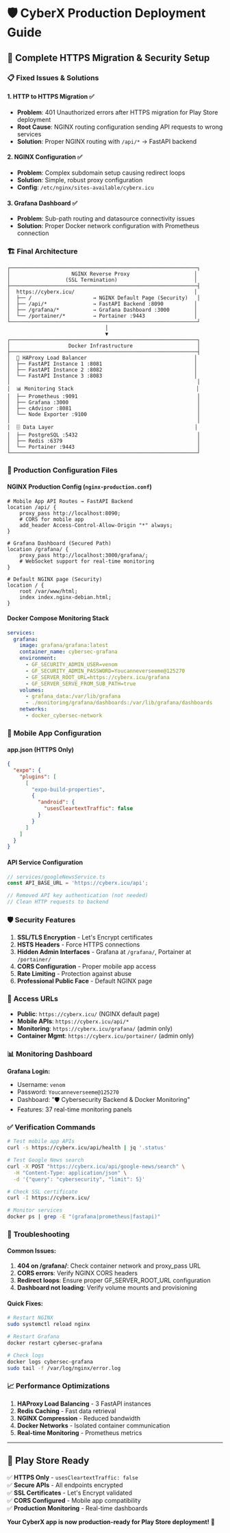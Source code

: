 # 🛡️ CyberX Production Deployment Guide

## 🚀 Complete HTTPS Migration & Security Setup

### 📋 **Fixed Issues & Solutions**

#### 1. **HTTP to HTTPS Migration** ✅
- **Problem**: 401 Unauthorized errors after HTTPS migration for Play Store deployment
- **Root Cause**: NGINX routing configuration sending API requests to wrong services
- **Solution**: Proper NGINX routing with `/api/*` → FastAPI backend

#### 2. **NGINX Configuration** ✅
- **Problem**: Complex subdomain setup causing redirect loops
- **Solution**: Simple, robust proxy configuration
- **Config**: `/etc/nginx/sites-available/cyberx.icu`

#### 3. **Grafana Dashboard** ✅
- **Problem**: Sub-path routing and datasource connectivity issues
- **Solution**: Proper Docker network configuration with Prometheus connection

### 🏗️ **Final Architecture**

```
┌─────────────────────────────────────────────────────────────┐
│                    NGINX Reverse Proxy                     │
│                  (SSL Termination)                         │
├─────────────────────────────────────────────────────────────┤
│  https://cyberx.icu/                                       │
│  ├── /                    → NGINX Default Page (Security)   │
│  ├── /api/*               → FastAPI Backend :8090          │
│  ├── /grafana/*           → Grafana Dashboard :3000        │
│  └── /portainer/*         → Portainer :9443                │
└─────────────────────────────────────────────────────────────┘
                                │
                                ▼
┌─────────────────────────────────────────────────────────────┐
│                   Docker Infrastructure                     │
├─────────────────────────────────────────────────────────────┤
│  🔄 HAProxy Load Balancer                                   │
│  ├── FastAPI Instance 1 :8081                              │
│  ├── FastAPI Instance 2 :8082                              │
│  └── FastAPI Instance 3 :8083                              │
│                                                             │
│  📊 Monitoring Stack                                        │
│  ├── Prometheus :9091                                       │
│  ├── Grafana :3000                                          │
│  ├── cAdvisor :8081                                         │
│  └── Node Exporter :9100                                    │
│                                                             │
│  🗄️ Data Layer                                              │
│  ├── PostgreSQL :5432                                       │
│  ├── Redis :6379                                            │
│  └── Portainer :9443                                        │
└─────────────────────────────────────────────────────────────┘
```

### 🔧 **Production Configuration Files**

#### NGINX Production Config (`nginx-production.conf`)
```nginx
# Mobile App API Routes → FastAPI Backend
location /api/ {
    proxy_pass http://localhost:8090;
    # CORS for mobile app
    add_header Access-Control-Allow-Origin "*" always;
}

# Grafana Dashboard (Secured Path)
location /grafana/ {
    proxy_pass http://localhost:3000/grafana/;
    # WebSocket support for real-time monitoring
}

# Default NGINX page (Security)
location / {
    root /var/www/html;
    index index.nginx-debian.html;
}
```

#### Docker Compose Monitoring Stack
```yaml
services:
  grafana:
    image: grafana/grafana:latest
    container_name: cybersec-grafana
    environment:
      - GF_SECURITY_ADMIN_USER=venom
      - GF_SECURITY_ADMIN_PASSWORD=Youcanneverseeme@125270
      - GF_SERVER_ROOT_URL=https://cyberx.icu/grafana
      - GF_SERVER_SERVE_FROM_SUB_PATH=true
    volumes:
      - grafana_data:/var/lib/grafana
      - ./monitoring/grafana/dashboards:/var/lib/grafana/dashboards
    networks:
      - docker_cybersec-network
```

### 📱 **Mobile App Configuration**

#### app.json (HTTPS Only)
```json
{
  "expo": {
    "plugins": [
      [
        "expo-build-properties",
        {
          "android": {
            "usesCleartextTraffic": false
          }
        }
      ]
    ]
  }
}
```

#### API Service Configuration
```typescript
// services/googleNewsService.ts
const API_BASE_URL = 'https://cyberx.icu/api';

// Removed API key authentication (not needed)
// Clean HTTP requests to backend
```

### 🛡️ **Security Features**

1. **SSL/TLS Encryption** - Let's Encrypt certificates
2. **HSTS Headers** - Force HTTPS connections
3. **Hidden Admin Interfaces** - Grafana at `/grafana/`, Portainer at `/portainer/`
4. **CORS Configuration** - Proper mobile app access
5. **Rate Limiting** - Protection against abuse
6. **Professional Public Face** - Default NGINX page

### 🔗 **Access URLs**

- **Public**: `https://cyberx.icu/` (NGINX default page)
- **Mobile APIs**: `https://cyberx.icu/api/*`
- **Monitoring**: `https://cyberx.icu/grafana/` (admin only)
- **Container Mgmt**: `https://cyberx.icu/portainer/` (admin only)

### 📊 **Monitoring Dashboard**

**Grafana Login:**
- Username: `venom`
- Password: `Youcanneverseeme@125270`
- Dashboard: "🛡️ Cybersecurity Backend & Docker Monitoring"
- Features: 37 real-time monitoring panels

### ✅ **Verification Commands**

```bash
# Test mobile app APIs
curl -s https://cyberx.icu/api/health | jq '.status'

# Test Google News search
curl -X POST "https://cyberx.icu/api/google-news/search" \
  -H "Content-Type: application/json" \
  -d '{"query": "cybersecurity", "limit": 5}'

# Check SSL certificate
curl -I https://cyberx.icu/

# Monitor services
docker ps | grep -E "(grafana|prometheus|fastapi)"
```

### 🚨 **Troubleshooting**

#### Common Issues:
1. **404 on /grafana/**: Check container network and proxy_pass URL
2. **CORS errors**: Verify NGINX CORS headers
3. **Redirect loops**: Ensure proper GF_SERVER_ROOT_URL configuration
4. **Dashboard not loading**: Verify volume mounts and provisioning

#### Quick Fixes:
```bash
# Restart NGINX
sudo systemctl reload nginx

# Restart Grafana
docker restart cybersec-grafana

# Check logs
docker logs cybersec-grafana
sudo tail -f /var/log/nginx/error.log
```

### 📈 **Performance Optimizations**

1. **HAProxy Load Balancing** - 3 FastAPI instances
2. **Redis Caching** - Fast data retrieval
3. **NGINX Compression** - Reduced bandwidth
4. **Docker Networks** - Isolated container communication
5. **Real-time Monitoring** - Prometheus metrics

---

## 🎯 **Play Store Ready**

✅ **HTTPS Only** - `usesCleartextTraffic: false`  
✅ **Secure APIs** - All endpoints encrypted  
✅ **SSL Certificates** - Let's Encrypt validated  
✅ **CORS Configured** - Mobile app compatibility  
✅ **Production Monitoring** - Real-time dashboards  

**Your CyberX app is now production-ready for Play Store deployment!** 🚀
